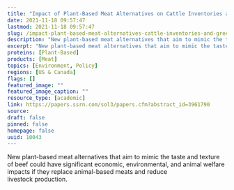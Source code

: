 ```yaml
---
title: "Impact of Plant-Based Meat Alternatives on Cattle Inventories and Greenhouse Gas Emissions"
date: 2021-11-18 09:57:47
lastmod: 2021-11-18 09:57:47
slug: /impact-plant-based-meat-alternatives-cattle-inventories-and-greenhouse-gas-emissions
description: "New plant-based meat alternatives that aim to mimic the taste and texture of beef could have significant economic, environmental, and animal welfare impacts if they replace animal-based meats and reduce livestock&nbsp;production."
excerpt: "New plant-based meat alternatives that aim to mimic the taste and texture of beef could have significant economic, environmental, and animal welfare impacts if they replace animal-based meats and reduce livestock&nbsp;production."
proteins: [Plant-Based]
products: [Meat]
topics: [Environment, Policy]
regions: [US & Canada]
flags: []
featured_image: ""
featured_image_caption: ""
resource_type: [academic]
link: https://papers.ssrn.com/sol3/papers.cfm?abstract_id=3961790
source: 
draft: false
pinned: false
homepage: false
uuid: 10043
---
```

New plant-based meat alternatives that aim to mimic the taste and
texture of beef could have significant economic, environmental, and
animal welfare impacts if they replace animal-based meats and reduce
livestock production.
